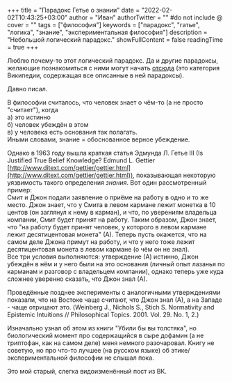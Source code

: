 +++
title = "Парадокс Гетье о знании"
date = "2022-02-02T10:43:25+03:00"
author = "Иван"
authorTwitter = "" #do not include @
cover = ""
tags = ["философия"]
keywords = ["парадокс", "гатье", "логика", "знание", "экспериментальная философия"]
description = "Небольшой логический парадокс."
showFullContent = false
readingTime = true
+++

Люблю почему-то этот логический парадокс. Да и другие парадоксы, желающие познакомиться с ними могут начать [отсюда](https://ru.wikipedia.org/wiki/Категория:Парадоксы) (это категория Википедии, содержащая все описанные в ней парадоксы).

Давно писал.

В философии считалось, что человек знает о чём-то (а не просто "считает"), когда  
а) это истинно  
б) человек убеждён в этом  
в) у человека есть основания так полагать.  
Иными словами, знание = обоснованное верное убеждение.  
  
Однако в 1963 году вышла краткая статья Эдмунда Л. Гетье III (Is Justified True Belief Knowledge? Edmund L. Gettier [http://www.ditext.com/gettier/gettier.html](http://www.ditext.com/gettier/gettier.html)), показывающая некоторую уязвимость такого определения _знания_. Вот один рассмотренный пример:  
Смит и Джон подали заявление о приёме на работу в одно и то же место. Джон знает, что у Смита в левом кармане лежит монетка в 10 центов (он заглянул к нему в карман), и что, по уверениям владельца компании, Смит будет принят на работу. Таким образом, Джон знает, что "на работу будет принят человек, у которого в левом кармане лежит десятицентовая монета" (А). Теперь пусть окажется, что на самом деле Джона примут на работу, и что у него тоже лежит десятицентовая монета в левом кармане (о чём он не знал).  
Все три условия выполняются: утверждение (А) истинно, Джон убеждён в нём и у него были на это основания (личный опыт лазанья по карманам и разговор с владельцем компании), однако теперь уже куда сложнее уверенно сказать, что Джон знал (А).  
  
Проведённые позднее эксперименты с аналогичными утверждениями показали, что на Востоке чаще считают, что Джон знал (А), а на Западе - чаще отрицают это. (Weinberg J., Nichols S., Stich S. Normativity and Epistemic Intuitions // Philosophical Topics. 2001. Vol. 29. No. 1, 2.)

Изначально узнал об этом из книги "Убили бы вы толстяка", но биологический момент про содержащийся в сыре дофамин (а не триптофан, как на самом деле) меня немного разочаровал. Книгу не советую, но про что-то лучшее (на русском языке) об этике/экспериментальной философии не слышал пока.

Это мой старый, слегка видоизменённый пост из ВК.